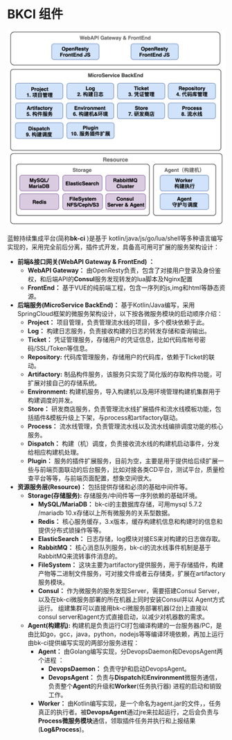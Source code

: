 # BKCI 组件

![](../.gitbook/assets/image%20%288%29.png)



蓝鲸持续集成平台\(简称**bk-ci** \)是基于 kotlin/java/js/go/lua/shell等多种语言编写实现的，采用完全前后分离，插件式开发，具备高可用可扩展的服务架构设计：

* **前端&接口网关\(WebAPI Gateway & FrontEnd\) ：**
  * **WebAPI Gateway：** 由OpenResty负责，包含了对接用户登录及身份鉴权，和后端API的**Consul**服务发现转发的lua脚本及Nginx配置
  * **FrontEnd：** 基于VUE的纯前端工程，包含一序列的js,img和html等静态资源。
* **后端服务\(MicroService BackEnd\)：** 基于Kotlin/Java编写，采用SpringCloud框架的微服务架构设计，以下按各微服务模块的启动顺序介绍：
  * **Project：** 项目管理，负责管理流水线的项目，多个模块依赖于此。
  * **Log：** 构建日志服务，负责接收构建的日志的转发存储和查询输出。
  * **Ticket：** 凭证管理服务，存储用户的凭证信息，比如代码库帐号密码/SSL/Token等信息。
  * **Repository:** 代码库管理服务，存储用户的代码库，依赖于Ticket的联动。
  * **Artifactory:** 制品构件服务，该服务只实现了简化版的存取构件功能，可扩展对接自己的存储系统。
  * **Environment:** 构建机服务，导入构建机以及用环境管理构建机集群用于构建调度的并发。
  * **Store：** 研发商店服务，负责管理流水线扩展插件和流水线模板功能，包括插件&模板升级上下架，与process和artifactory联动。
  * **Process：** 流水线管理，负责管理流水线以及流水线编排调度功能的核心服务。
  * **Dispatch：** 构建（机）调度，负责接收流水线的构建机启动事件，分发给相应构建机处理。
  * **Plugin：** 服务的插件扩展服务，目前为空，主要是用于提供给后续扩展一些与前端页面联动的后台服务，比如对接各类CD平台，测试平台，质量检查平台等等，与前端页面配置，想象空间很大。
* **资源服务层\(Resource\)：** 包括提供存储和必须的基础中间件等。
  * **Storage\(存储服务\):** 存储服务/中间件等一序列依赖的基础环境。
    * **MySQL/MariaDB：** bk-ci的主数据库存储，可用mysql 5.7.2 /mariadb 10.x存储以上所有微服务的关系型数据。
    * **Redis：** 核心服务缓存，3.x版本，缓存构建机信息和构建时的信息和提供分布式锁操作等等。
    * **ElasticSearch：** 日志存储，log模块对接ES来对构建的日志做存取。
    * **RabbitMQ：** 核心消息队列服务，bk-ci的流水线事件机制是基于RabbitMQ来流转事件消息的。
    * **FileSystem：** 这块主要为artifactory提供服务，用于存储插件，构建产物等二进制文件服务，可对接文件或者云存储类，扩展在artifactory服务模块。
    * **Consul：** 作为微服务的服务发现Server，需要搭建Consul Server， 以及在bk-ci微服务部署的所在机器上同时安装Consul并以 Agent方式运行。 组建集群可以直接用bk-ci微服务部署机器\(2台\)上直接以consul server和agent方式直接启动，以减少对机器数的需求。
  * **Agent\(构建机\):** 构建机是负责运行CI打包编译构建的一台服务器/PC，是由比如go，gcc，java，python，nodejs等等编译环境依赖，再加上运行由bk-ci提供编写实现的两部分服务进程：
    * **Agent：** 由Golang编写实现，分DevopsDaemon和DevopsAgent两个进程 ：
      * **DevopsDaemon：** 负责守护和启动DevopsAgent。
      * **DevopsAgent：** 负责与**Dispatch**和**Environment**微服务通信，负责整个**Agent**的升级和**Worker**\(任务执行器\) 进程的启动和销毁工作。
    * **Worker：** 由Kotlin编写实现，是一个命名为agent.jar的文件，，任务真正的执行者。被**DevopsAgent**通过jre来拉起运行，之后会负责与**Process微服务模块**通信，领取插件任务并执行和上报结果\(**Log&Process**\)。

